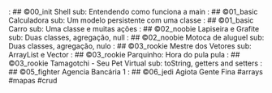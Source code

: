 [](base/000/Readme.md) : ## ©00_init   Shell sub: Entendendo como funciona a main
[](base/001/Readme.md) : ## ©01_basic  Calculadora sub: Um modelo persistente com uma classe
[](base/002/Readme.md) : ## ©01_basic  Carro sub: Uma classe e muitas ações
[](base/004/Readme.md) : ## ©02_noobie Lapiseira e Grafite sub: Duas classes, agregação, null
[](base/003/Readme.md) : ## ©02_noobie Motoca de aluguel sub: Duas classes, agregação, nulo
[](base/005/Readme.md) : ## ©03_rookie Mestre dos Vetores sub: ArrayList e Vector
[](base/009/Readme.md) : ## ©03_rookie Parquinho: Hora do pula pula
[](base/006/Readme.md) : ## ©03_rookie Tamagotchi - Seu Pet Virtual sub: toString, getters and setters
[](base/007/Readme.md) : ## ©05_fighter Agencia Bancária 1
[](base/008/Readme.md) : ## ©06_jedi Agiota Gente Fina #arrays #mapas #crud
